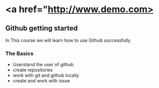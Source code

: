 # <a href="http://www.demo.com>
## Github getting started 
In This course we will learn how to use Github successfully

### The Basics
- Userstand the user of github
- create repositories
- work with git and github locally
- create and work with issue
  
